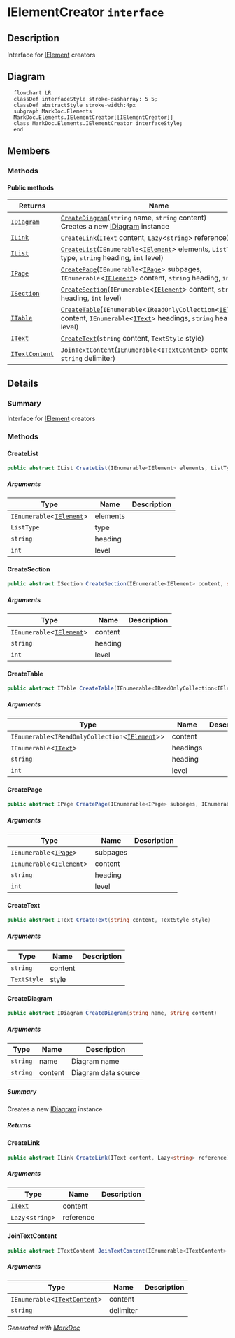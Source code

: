 # IElementCreator `interface`

## Description
Interface for [IElement](./IElement.md) creators

## Diagram
```mermaid
  flowchart LR
  classDef interfaceStyle stroke-dasharray: 5 5;
  classDef abstractStyle stroke-width:4px
  subgraph MarkDoc.Elements
  MarkDoc.Elements.IElementCreator[[IElementCreator]]
  class MarkDoc.Elements.IElementCreator interfaceStyle;
  end
```

## Members
### Methods
#### Public  methods
| Returns | Name |
| --- | --- |
| [`IDiagram`](./IDiagram.md) | [`CreateDiagram`](#creatediagram)(`string` name, `string` content)<br>Creates a new [IDiagram](./IDiagram.md) instance |
| [`ILink`](./ILink.md) | [`CreateLink`](#createlink)([`IText`](./IText.md) content, `Lazy`&lt;`string`&gt; reference) |
| [`IList`](./IList.md) | [`CreateList`](#createlist)(`IEnumerable`&lt;[`IElement`](./IElement.md)&gt; elements, `ListType` type, `string` heading, `int` level) |
| [`IPage`](./IPage.md) | [`CreatePage`](#createpage)(`IEnumerable`&lt;[`IPage`](./IPage.md)&gt; subpages, `IEnumerable`&lt;[`IElement`](./IElement.md)&gt; content, `string` heading, `int` level) |
| [`ISection`](./ISection.md) | [`CreateSection`](#createsection)(`IEnumerable`&lt;[`IElement`](./IElement.md)&gt; content, `string` heading, `int` level) |
| [`ITable`](./ITable.md) | [`CreateTable`](#createtable)(`IEnumerable`&lt;`IReadOnlyCollection`&lt;[`IElement`](./IElement.md)&gt;&gt; content, `IEnumerable`&lt;[`IText`](./IText.md)&gt; headings, `string` heading, `int` level) |
| [`IText`](./IText.md) | [`CreateText`](#createtext)(`string` content, `TextStyle` style) |
| [`ITextContent`](./ITextContent.md) | [`JoinTextContent`](#jointextcontent)(`IEnumerable`&lt;[`ITextContent`](./ITextContent.md)&gt; content, `string` delimiter) |

## Details
### Summary
Interface for [IElement](./IElement.md) creators

### Methods
#### CreateList
```csharp
public abstract IList CreateList(IEnumerable<IElement> elements, ListType type, string heading, int level)
```
##### Arguments
| Type | Name | Description |
| --- | --- | --- |
| `IEnumerable`&lt;[`IElement`](./IElement.md)&gt; | elements |   |
| `ListType` | type |   |
| `string` | heading |   |
| `int` | level |   |

#### CreateSection
```csharp
public abstract ISection CreateSection(IEnumerable<IElement> content, string heading, int level)
```
##### Arguments
| Type | Name | Description |
| --- | --- | --- |
| `IEnumerable`&lt;[`IElement`](./IElement.md)&gt; | content |   |
| `string` | heading |   |
| `int` | level |   |

#### CreateTable
```csharp
public abstract ITable CreateTable(IEnumerable<IReadOnlyCollection<IElement>> content, IEnumerable<IText> headings, string heading, int level)
```
##### Arguments
| Type | Name | Description |
| --- | --- | --- |
| `IEnumerable`&lt;`IReadOnlyCollection`&lt;[`IElement`](./IElement.md)&gt;&gt; | content |   |
| `IEnumerable`&lt;[`IText`](./IText.md)&gt; | headings |   |
| `string` | heading |   |
| `int` | level |   |

#### CreatePage
```csharp
public abstract IPage CreatePage(IEnumerable<IPage> subpages, IEnumerable<IElement> content, string heading, int level)
```
##### Arguments
| Type | Name | Description |
| --- | --- | --- |
| `IEnumerable`&lt;[`IPage`](./IPage.md)&gt; | subpages |   |
| `IEnumerable`&lt;[`IElement`](./IElement.md)&gt; | content |   |
| `string` | heading |   |
| `int` | level |   |

#### CreateText
```csharp
public abstract IText CreateText(string content, TextStyle style)
```
##### Arguments
| Type | Name | Description |
| --- | --- | --- |
| `string` | content |   |
| `TextStyle` | style |   |

#### CreateDiagram
```csharp
public abstract IDiagram CreateDiagram(string name, string content)
```
##### Arguments
| Type | Name | Description |
| --- | --- | --- |
| `string` | name | Diagram name |
| `string` | content | Diagram data source |

##### Summary
Creates a new [IDiagram](./IDiagram.md) instance

##### Returns


#### CreateLink
```csharp
public abstract ILink CreateLink(IText content, Lazy<string> reference)
```
##### Arguments
| Type | Name | Description |
| --- | --- | --- |
| [`IText`](./IText.md) | content |   |
| `Lazy`&lt;`string`&gt; | reference |   |

#### JoinTextContent
```csharp
public abstract ITextContent JoinTextContent(IEnumerable<ITextContent> content, string delimiter)
```
##### Arguments
| Type | Name | Description |
| --- | --- | --- |
| `IEnumerable`&lt;[`ITextContent`](./ITextContent.md)&gt; | content |   |
| `string` | delimiter |   |

*Generated with* [*MarkDoc*](https://github.com/hailstorm75/MarkDoc.Core)
